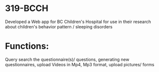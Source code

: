 # 319-BCCH
Developed a Web app for BC Children's Hospital for use in their research about children's behavior pattern / sleeping disorders
# Functions: 
Query search the questionnaire(s)/ questions, generating new questionnaires, upload Videos in  Mp4, Mp3 format, upload pictures/ forms 

